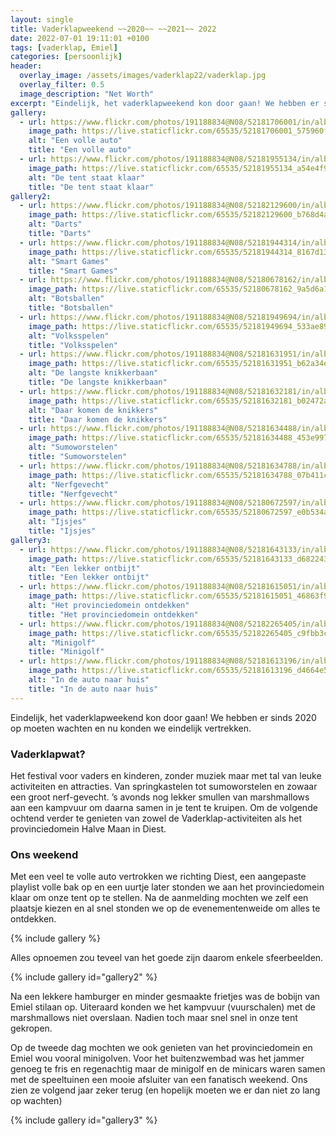 ```yaml
---
layout: single
title: Vaderklapweekend ~~2020~~ ~~2021~~ 2022
date: 2022-07-01 19:11:01 +0100
tags: [vaderklap, Emiel]
categories: [persoonlijk]
header:
  overlay_image: /assets/images/vaderklap22/vaderklap.jpg
  overlay_filter: 0.5
  image_description: "Net Worth"
excerpt: "Eindelijk, het vaderklapweekend kon door gaan! We hebben er sinds 2020 op moeten wachten en nu konden we eindelijk vertrekken."
gallery:
  - url: https://www.flickr.com/photos/191188834@N08/52181706001/in/album-72177720300245253/
    image_path: https://live.staticflickr.com/65535/52181706001_575960f80d_Z.jpg
    alt: "Een volle auto"
    title: "Een volle auto"
  - url: https://www.flickr.com/photos/191188834@N08/52181955134/in/album-72177720300245253/
    image_path: https://live.staticflickr.com/65535/52181955134_a54e4f99df_Z.jpg
    alt: "De tent staat klaar"
    title: "De tent staat klaar"
gallery2:
  - url: https://www.flickr.com/photos/191188834@N08/52182129600/in/album-72177720300245253/
    image_path: https://live.staticflickr.com/65535/52182129600_b768d4ac8d_q.jpg
    alt: "Darts"
    title: "Darts"
  - url: https://www.flickr.com/photos/191188834@N08/52181944314/in/album-72177720300245253/
    image_path: https://live.staticflickr.com/65535/52181944314_8167d13909_q.jpg
    alt: "Smart Games"
    title: "Smart Games"
  - url: https://www.flickr.com/photos/191188834@N08/52180678162/in/album-72177720300245253/
    image_path: https://live.staticflickr.com/65535/52180678162_9a5d6a18c2_q.jpg
    alt: "Botsballen"
    title: "Botsballen"
  - url: https://www.flickr.com/photos/191188834@N08/52181949694/in/album-72177720300245253/
    image_path: https://live.staticflickr.com/65535/52181949694_533ae89717_q.jpg
    alt: "Volksspelen"
    title: "Volksspelen"
  - url: https://www.flickr.com/photos/191188834@N08/52181631951/in/album-72177720300245253/
    image_path: https://live.staticflickr.com/65535/52181631951_b62a34e5cd_q.jpg
    alt: "De langste knikkerbaan"
    title: "De langste knikkerbaan"
  - url: https://www.flickr.com/photos/191188834@N08/52181632181/in/album-72177720300245253/
    image_path: https://live.staticflickr.com/65535/52181632181_b02472a727_q.jpg
    alt: "Daar komen de knikkers"
    title: "Daar komen de knikkers"
  - url: https://www.flickr.com/photos/191188834@N08/52181634488/in/album-72177720300245253/
    image_path: https://live.staticflickr.com/65535/52181634488_453e9978ec_q.jpg
    alt: "Sumoworstelen"
    title: "Sumoworstelen"
  - url: https://www.flickr.com/photos/191188834@N08/52181634788/in/album-72177720300245253/
    image_path: https://live.staticflickr.com/65535/52181634788_07b411c8bd_q.jpg
    alt: "Nerfgevecht"
    title: "Nerfgevecht"
  - url: https://www.flickr.com/photos/191188834@N08/52180672597/in/album-72177720300245253/
    image_path: https://live.staticflickr.com/65535/52180672597_e0b534a6ac_q.jpg
    alt: "Ijsjes"
    title: "Ijsjes"
gallery3:
  - url: https://www.flickr.com/photos/191188834@N08/52181643133/in/album-72177720300245253/
    image_path: https://live.staticflickr.com/65535/52181643133_d682243318_q.jpg
    alt: "Een lekker ontbijt"
    title: "Een lekker ontbijt"
  - url: https://www.flickr.com/photos/191188834@N08/52181615051/in/album-72177720300245253/
    image_path: https://live.staticflickr.com/65535/52181615051_46863f93a8_q.jpg
    alt: "Het provinciedomein ontdekken"
    title: "Het provinciedomein ontdekken"
  - url: https://www.flickr.com/photos/191188834@N08/52182265405/in/album-72177720300245253/
    image_path: https://live.staticflickr.com/65535/52182265405_c9fbb3c0bc_q.jpg
    alt: "Minigolf"
    title: "Minigolf"
  - url: https://www.flickr.com/photos/191188834@N08/52181613196/in/album-72177720300245253/
    image_path: https://live.staticflickr.com/65535/52181613196_d4664e5ce2_q.jpg
    alt: "In de auto naar huis"
    title: "In de auto naar huis"
---
```

Eindelijk, het vaderklapweekend kon door gaan! We hebben er sinds 2020 op moeten wachten en nu konden we eindelijk vertrekken. 

### Vaderklapwat?
Het festival voor vaders en kinderen, zonder muziek maar met tal van leuke activiteiten en attracties. Van springkastelen tot sumoworstelen en zowaar een groot nerf-gevecht. ’s avonds nog lekker smullen van marshmallows aan een kampvuur om daarna samen in je tent te kruipen. Om de volgende ochtend verder te genieten van zowel de Vaderklap-activiteiten als het provinciedomein Halve Maan in Diest.

### Ons weekend
Met een veel te volle auto vertrokken we richting Diest, een aangepaste playlist volle bak op en een uurtje later stonden we aan het provinciedomein klaar om onze tent op te stellen. Na de aanmelding mochten we zelf een plaatsje kiezen en al snel stonden we op de evenementenweide om alles te ontdekken.

{% include gallery %}

Alles opnoemen zou teveel van het goede zijn daarom enkele sfeerbeelden.

{% include gallery id="gallery2" %}

Na een lekkere hamburger en minder gesmaakte frietjes was de bobijn van Emiel stilaan op. Uiteraard konden we het kampvuur (vuurschalen) met de marshmallows niet overslaan. Nadien toch maar snel snel in onze tent gekropen.

Op de tweede dag mochten we ook genieten van het provinciedomein en Emiel wou vooral minigolven. Voor het buitenzwembad was het jammer genoeg te fris en regenachtig maar de minigolf en de minicars waren samen met de speeltuinen een mooie afsluiter van een fanatisch weekend. Ons zien ze volgend jaar zeker terug (en hopelijk moeten we er dan niet zo lang op wachten)

{% include gallery id="gallery3" %}